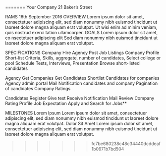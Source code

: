 =======
Your Company
21  Baker’s Street

RAMS
16th September 2016
OVERVIEW
Lorem ipsum dolor sit amet, consectetuer adipiscing elit, sed diam
nonummy nibh euismod tincidunt ut laoreet dolore magna aliquam erat
volutpat. Ut wisi enim ad minim veniam, quis nostrud exerci tation
ullamcorper. 
GOALS
Lorem ipsum dolor sit amet, co
nsectetuer adipiscing elit
Sed diam nonummy nibh euismod tincidunt ut laoreet dolore magna aliquam
erat volutpat.

SPECIFICATIONS
Company
Hire Agency
Post Job Listings
Company Profile
Short-list Criteria, Skills, aggregate, number of candidates, Select
college or pool 
Schedule Tests, Interviews, Presentation
Browse short-listed candidates


Agency
Get Companies
Get Candidates
Shortlist Candidates for companies
Agency admin portal
Mail Notification candidates and company
Pagination of candidates
Company Ratings

Candidates
Register
Give test
Receive Notification Mail
Review Company Rating
Profile
Job Expectation
Apply and Search for Jobs**

MILESTONES
Lorem Ipsum
Lorem ipsum dolor sit amet, consectetuer adipiscing elit, sed diam
nonummy nibh euismod tincidunt ut laoreet dolore magna aliquam erat
volutpat.
Dolor Sit Amet
Lorem ipsum dolor sit amet, consectetuer adipiscing elit, sed diam
nonummy nibh euismod tincidunt ut laoreet dolore magna aliquam erat
volutpat.

>>>>>>> fc7be680238c48c34440dcddeaf1b0971b7bd504
